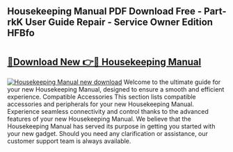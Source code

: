 ## Housekeeping Manual PDF Download Free - Part-rkK User Guide Repair - Service Owner Edition HFBfo

# <h2><a href="http://bc22917.oget.top/?id=Housekeeping+Manual">🔗Download New 👉🔴 Housekeeping Manual</a></h2>

[![Housekeeping Manual new download](https://i.imgur.com/5g1atiW.png)](http://bc22917.oget.top/?id=Housekeeping+Manual)
Welcome to the ultimate guide for your new Housekeeping Manual, designed to ensure a smooth and efficient experience. Compatible Accessories This section lists compatible accessories and peripherals for your new Housekeeping Manual. Experience seamless connectivity and control thanks to the advanced features of your new Housekeeping Manual. We believe that the Housekeeping Manual has served its purpose in getting you started with your new gadget. Should you need any clarification or assistance, our customer support team is always available.
